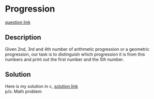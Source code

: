 # Progression
[question link](https://140.114.85.195/problem/3)

## Description
Given 2nd, 3rd and 4th number of arithmetic progression or a geometric progression, our task is to distinguish which progression it is from this numbers and print out the first number and the 5th number.

## Solution
Here is my solution in c, [solution link](https://github.com/SJieNg123/Code-practice/blob/main/nthu/Problem3-Progression.c)
<br>p/s: Math problem
